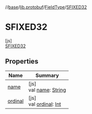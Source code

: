 //[base](../../../../index.md)/[lib.protobuf](../../index.md)/[FieldType](../index.md)/[SFIXED32](index.md)

# SFIXED32

[js]\
[SFIXED32](index.md)

## Properties

| Name | Summary |
|---|---|
| [name](../../-wire-type/-f-i-x-e-d32/index.md#-372974862%2FProperties%2F-431612152) | [js]<br>val [name](../../-wire-type/-f-i-x-e-d32/index.md#-372974862%2FProperties%2F-431612152): [String](https://kotlinlang.org/api/latest/jvm/stdlib/kotlin/-string/index.html) |
| [ordinal](../../-wire-type/-f-i-x-e-d32/index.md#-739389684%2FProperties%2F-431612152) | [js]<br>val [ordinal](../../-wire-type/-f-i-x-e-d32/index.md#-739389684%2FProperties%2F-431612152): [Int](https://kotlinlang.org/api/latest/jvm/stdlib/kotlin/-int/index.html) |
